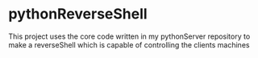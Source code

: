 # pythonReverseShell
This project uses the core code written in my pythonServer repository to make a reverseShell which is capable of controlling the clients machines 
